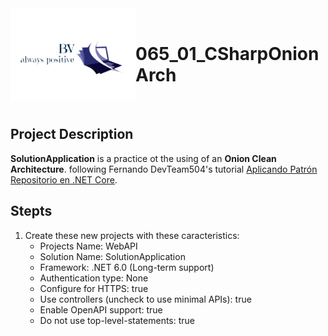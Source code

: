 <div>
	<div>
		<img src=https://raw.githubusercontent.com/Byron2016/00_forImages/main/images/Logo_01_00.png align=left alt=MyLogo width=200>
	</div>
	&nbsp;
	<div>
		<h1>065_01_CSharpOnionArch</h1>
	</div>
</div>

&nbsp;

## Project Description

**SolutionApplication** is a practice ot the using of an **Onion Clean Architecture**. following Fernando DevTeam504's tutorial [Aplicando Patrón Repositorio en .NET Core](https://www.youtube.com/watch?v=bstBdEjfuZ0).
&nbsp;

## Stepts
	
1. Create these new projects with these caracteristics:
	- Projects Name: WebAPI
	- Solution Name: SolutionApplication
	- Framework: .NET 6.0 (Long-term support) 
	- Authentication type: None
	- Configure for HTTPS: true
	- Use controllers (uncheck to use minimal APIs): true
	- Enable OpenAPI support: true
	- Do not use top-level-statements: true

